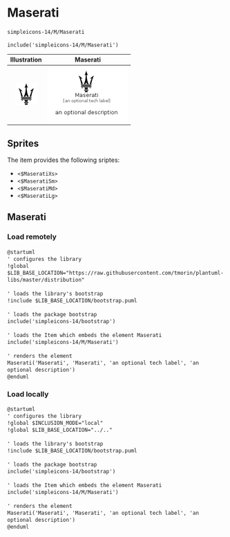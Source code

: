 # Maserati


```text
simpleicons-14/M/Maserati
```

```text
include('simpleicons-14/M/Maserati')
```



| Illustration | Maserati |
| :---: | :---: |
| ![illustration for Illustration](../../simpleicons-14/M/Maserati.png) | ![illustration for Maserati](../../simpleicons-14/M/Maserati.Local.png) |



## Sprites
The item provides the following sriptes:

- `<$MaseratiXs>`
- `<$MaseratiSm>`
- `<$MaseratiMd>`
- `<$MaseratiLg>`





## Maserati

### Load remotely
```plantuml
@startuml
' configures the library
!global $LIB_BASE_LOCATION="https://raw.githubusercontent.com/tmorin/plantuml-libs/master/distribution"

' loads the library's bootstrap
!include $LIB_BASE_LOCATION/bootstrap.puml

' loads the package bootstrap
include('simpleicons-14/bootstrap')

' loads the Item which embeds the element Maserati
include('simpleicons-14/M/Maserati')

' renders the element
Maserati('Maserati', 'Maserati', 'an optional tech label', 'an optional description')
@enduml
```

### Load locally
```plantuml
@startuml
' configures the library
!global $INCLUSION_MODE="local"
!global $LIB_BASE_LOCATION="../.."

' loads the library's bootstrap
!include $LIB_BASE_LOCATION/bootstrap.puml

' loads the package bootstrap
include('simpleicons-14/bootstrap')

' loads the Item which embeds the element Maserati
include('simpleicons-14/M/Maserati')

' renders the element
Maserati('Maserati', 'Maserati', 'an optional tech label', 'an optional description')
@enduml
```

